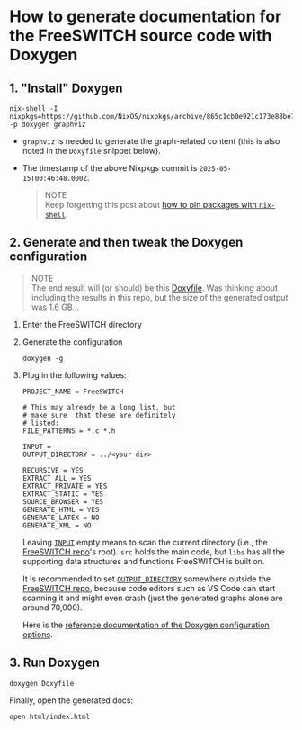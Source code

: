 # How to generate documentation for the FreeSWITCH source code with Doxygen

## 1. "Install" Doxygen

```
nix-shell -I nixpkgs=https://github.com/NixOS/nixpkgs/archive/865c1cb0e921c173e88be7d4cddaee651b79bbfe.tar.gz -p doxygen graphviz
```

+ `graphviz` is needed to generate the graph-related content (this is also noted in the `Doxyfile` snippet below).

+ The timestamp of the above Nixpkgs commit is `2025-05-15T00:46:48.000Z`.

   > NOTE  
   > Keep forgetting this post about [how to pin packages with `nix-shell`](https://unix.stackexchange.com/questions/741682/how-to-pin-a-package-version-with-nix-shell).

## 2. Generate and then tweak the Doxygen configuration

   > NOTE  
   > The end result will (or should) be this [Doxyfile](./2025-05-14-generate-freeswitch-docs-with-doxygen/Doxyfile). Was thinking about including the results in this repo, but the size of the generated output was 1.6 GB...

1. Enter the FreeSWITCH directory

2. Generate the configuration

   ```
   doxygen -g
   ```

3. Plug in the following values:

   ```
   PROJECT_NAME = FreeSWITCH

   # This may already be a long list, but
   # make sure  that these are definitely
   # listed:
   FILE_PATTERNS = *.c *.h

   INPUT =
   OUTPUT_DIRECTORY = ../<your-dir>

   RECURSIVE = YES
   EXTRACT_ALL = YES
   EXTRACT_PRIVATE = YES
   EXTRACT_STATIC = YES
   SOURCE_BROWSER = YES
   GENERATE_HTML = YES
   GENERATE_LATEX = NO
   GENERATE_XML = NO
   ```

   Leaving [`INPUT`][2] empty means to scan the current directory (i.e., the [FreeSWITCH repo][1]'s root). `src` holds the main code, but `libs` has all the supporting data structures and functions FreeSWITCH is built on.

   It is recommended to set [`OUTPUT_DIRECTORY`][3] somewhere outside the [FreeSWITCH repo][1], because code editors such as VS Code can start scanning it and might even crash (just the generated graphs alone are around 70,000).

   Here is the [reference documentation of the Doxygen configuration options][4].

[1]: https://github.com/signalwire/freeswitch
[2]: https://www.doxygen.nl/manual/config.html#cfg_input
[3]: https://www.doxygen.nl/manual/config.html#cfg_output_directory
[4]: https://www.doxygen.nl/manual/config.html

## 3. Run Doxygen

```
doxygen Doxyfile
```

Finally, open the generated docs:

```
open html/index.html
```
